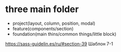 # three main folder
* project(layout, column, position, modal)
* feature(components/section)
* foundation(main thins/common things/little block)


<!-- template 7-1 -->
https://sass-guidelin.es/ru/#section-39
Шаблон 7-1
